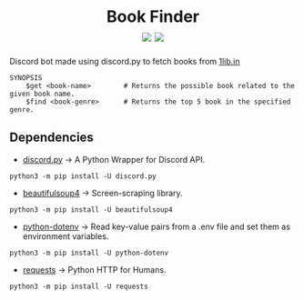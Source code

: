 <h1 id="header" align="center">
    Book Finder
    <div id="badge">
        <img id="code-size" src="https://img.shields.io/github/languages/code-size/BugReportOnWeb/book-finder" />
        <img id="last-commit" src="https://img.shields.io/github/last-commit/BugReportOnWeb/book-finder" />
    </div>
</h1>

Discord bot made using discord.py to fetch books from [1lib.in](https://1lib.in)
```
SYNOPSIS
    $get <book-name>        # Returns the possible book related to the given book name.
    $find <book-genre>      # Returns the top 5 book in the specified genre.
```

## Dependencies
* [discord.py](https://pypi.org/project/discord.py/) -> A Python Wrapper for Discord API.
```
python3 -m pip install -U discord.py
```
* [beautifulsoup4](https://pypi.org/project/beautifulsoup4/) -> Screen-scraping library.
```
python3 -m pip install -U beautifulsoup4
```
* [python-dotenv](https://pypi.org/project/python-dotenv/) -> Read key-value pairs from a .env file and set them as environment variables.
```
python3 -m pip install -U python-dotenv
```
* [requests](https://pypi.org/project/requests/) -> Python HTTP for Humans.
```
python3 -m pip install -U requests
```

